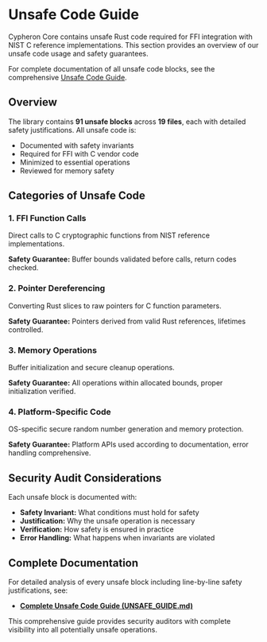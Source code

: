 # Unsafe Code Guide

Cypheron Core contains unsafe Rust code required for FFI integration with NIST C reference implementations. This section provides an overview of our unsafe code usage and safety guarantees.

For complete documentation of all unsafe code blocks, see the comprehensive [Unsafe Code Guide](../../UNSAFE_GUIDE.md).

## Overview

The library contains **91 unsafe blocks** across **19 files**, each with detailed safety justifications. All unsafe code is:

- Documented with safety invariants
- Required for FFI with C vendor code  
- Minimized to essential operations
- Reviewed for memory safety

## Categories of Unsafe Code

### 1. FFI Function Calls
Direct calls to C cryptographic functions from NIST reference implementations.

**Safety Guarantee:** Buffer bounds validated before calls, return codes checked.

### 2. Pointer Dereferencing  
Converting Rust slices to raw pointers for C function parameters.

**Safety Guarantee:** Pointers derived from valid Rust references, lifetimes controlled.

### 3. Memory Operations
Buffer initialization and secure cleanup operations.

**Safety Guarantee:** All operations within allocated bounds, proper initialization verified.

### 4. Platform-Specific Code
OS-specific secure random number generation and memory protection.

**Safety Guarantee:** Platform APIs used according to documentation, error handling comprehensive.

## Security Audit Considerations

Each unsafe block is documented with:
- **Safety Invariant:** What conditions must hold for safety
- **Justification:** Why the unsafe operation is necessary  
- **Verification:** How safety is ensured in practice
- **Error Handling:** What happens when invariants are violated

## Complete Documentation

For detailed analysis of every unsafe block including line-by-line safety justifications, see:
- [**Complete Unsafe Code Guide (UNSAFE_GUIDE.md)**](../../UNSAFE_GUIDE.md)

This comprehensive guide provides security auditors with complete visibility into all potentially unsafe operations.